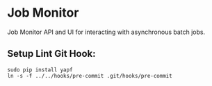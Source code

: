 # Job Monitor

Job Monitor API and UI for interacting with asynchronous batch jobs.

## Setup Lint Git Hook:
```
sudo pip install yapf
ln -s -f ../../hooks/pre-commit .git/hooks/pre-commit
```
